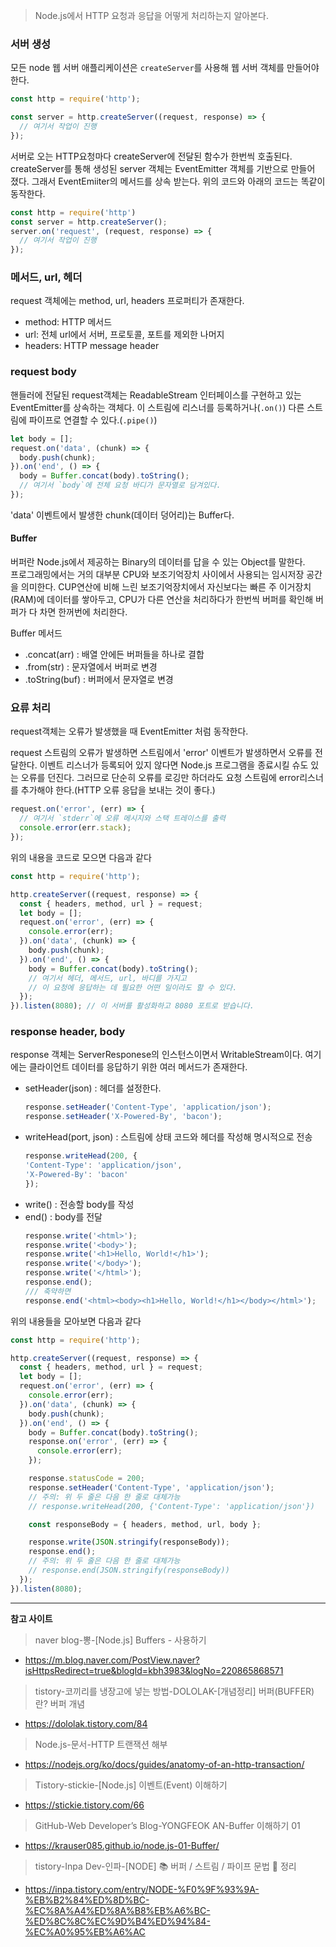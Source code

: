 >Node.js에서 HTTP 요청과 응답을 어떻게 처리하는지 알아본다.

### 서버 생성
모든 node 웹 서버 애플리케이션은 `createServer`를 사용해 웹 서버 객체를 만들어야 한다.
```javascript
const http = require('http');

const server = http.createServer((request, response) => {
  // 여기서 작업이 진행
});
```
서버로 오는 HTTP요청마다 createServer에 전달된 함수가 한번씩 호출된다.<br>
createServer를 통해 생성된 server 객체는 EventEmitter 객체를 기반으로 만들어 졌다. 그래서 EventEmiiter의 메서드를 상속 받는다. 위의 코드와 아래의 코드는 똑같이 동작한다.
```javascript
const http = require('http')
const server = http.createServer();
server.on('request', (request, response) => {
  // 여기서 작업이 진행
});
```

### 메서드, url, 헤더
request 객체에는 method, url, headers 프로퍼티가 존재한다.
* method: HTTP 메서드
* url: 전체 url에서 서버, 프로토콜, 포트를 제외한 나머지
* headers: HTTP message header

### request body
핸들러에 전달된 request객체는 ReadableStream 인터페이스를 구현하고 있는 EventEmitter를 상속하는 객체다. 이 스트림에 리스너를 등록하거나(`.on()`) 다른 스트림에 파이프로 연결할 수 있다.(`.pipe()`)
```javascript
let body = [];
request.on('data', (chunk) => {
  body.push(chunk);
}).on('end', () => {
  body = Buffer.concat(body).toString();
  // 여기서 `body`에 전체 요청 바디가 문자열로 담겨있다.
});
```
'data' 이벤트에서 발생한 chunk(데이터 덩어리)는 Buffer다.
#### Buffer
버퍼란 Node.js에서 제공하는 Binary의 데이터를 답을 수 있는 Object를 말한다.<br>
프로그래밍에서는 거의 대부분 CPU와 보조기억장치 사이에서 사용되는 임시저장 공간을 의미한다. CUP연산에 비해 느린 보조기억장치에서 자신보다는 빠른 주 이거장치(RAM)에 데이터를 쌓아두고, CPU가 다른 연산을 처리하다가 한번씩 버퍼를 확인해 버퍼가 다 차면 한꺼번에 처리한다.

Buffer 메서드
* .concat(arr) : 배열 안에든 버퍼들을 하나로 결합
* .from(str) : 문자열에서 버퍼로 변경
* .toString(buf) : 버퍼에서 문자열로 변경


### 요류 처리
request객체는 오류가 발생했을 때 EventEmitter 처럼 동작한다.

request 스트림의 오류가 발생하면 스트림에서 'error' 이벤트가 발생하면서 오류를 전달한다. 이벤트 리스너가 등록되어 있지 않다면 Node.js 프로그램을 종료시킬 슈도 있는 오류를 던진다. 그러므로 단순히 오류를 로깅만 하더라도 요청 스트림에 error리스너를 추가해야 한다.(HTTP 오류 응답을 보내는 것이 좋다.)
```javascript
request.on('error', (err) => {
  // 여기서 `stderr`에 오류 메시지와 스택 트레이스를 출력
  console.error(err.stack);
});
```

위의 내용을 코드로 모으면 다음과 같다
```javascript
const http = require('http');

http.createServer((request, response) => {
  const { headers, method, url } = request;
  let body = [];
  request.on('error', (err) => {
    console.error(err);
  }).on('data', (chunk) => {
    body.push(chunk);
  }).on('end', () => {
    body = Buffer.concat(body).toString();
    // 여기서 헤더, 메서드, url, 바디를 가지고
    // 이 요청에 응답하는 데 필요한 어떤 일이라도 할 수 있다.
  });
}).listen(8080); // 이 서버를 활성화하고 8080 포트로 받습니다.
```

### response header, body
response 객체는 ServerResponese의 인스턴스이면서 WritableStream이다. 여기에는 클라이언트 데이터를 응답하기 위한 여러 메서드가 존재한다.
* setHeader(json) : 헤더를 설정한다.
	```javascript
	response.setHeader('Content-Type', 'application/json');
	response.setHeader('X-Powered-By', 'bacon');
	```
* writeHead(port, json) : 스트림에 상태 코드와 헤더를 작성해 명시적으로 전송
	```javascript
	response.writeHead(200, {
  	'Content-Type': 'application/json',
  	'X-Powered-By': 'bacon'
	});
	```
* write() : 전송할 body를 작성
* end() : body를 전달
	```javascript
	response.write('<html>');
	response.write('<body>');
	response.write('<h1>Hello, World!</h1>');
	response.write('</body>');
	response.write('</html>');
	response.end();
	/// 축약하면
	response.end('<html><body><h1>Hello, World!</h1></body></html>');
	```

위의 내용들을 모아보면 다음과 같다
```javascript
const http = require('http');

http.createServer((request, response) => {
  const { headers, method, url } = request;
  let body = [];
  request.on('error', (err) => {
    console.error(err);
  }).on('data', (chunk) => {
    body.push(chunk);
  }).on('end', () => {
    body = Buffer.concat(body).toString();
    response.on('error', (err) => {
      console.error(err);
    });

    response.statusCode = 200;
    response.setHeader('Content-Type', 'application/json');
    // 주의: 위 두 줄은 다음 한 줄로 대체가능
    // response.writeHead(200, {'Content-Type': 'application/json'})

    const responseBody = { headers, method, url, body };

    response.write(JSON.stringify(responseBody));
    response.end();
    // 주의: 위 두 줄은 다음 한 줄로 대체가능
    // response.end(JSON.stringify(responseBody))
  });
}).listen(8080);
```

___
**참고 사이트**
>naver blog-뽕-[Node.js] Buffers - 사용하기
* https://m.blog.naver.com/PostView.naver?isHttpsRedirect=true&blogId=kbh3983&logNo=220865868571

>tistory-코끼리를 냉장고에 넣는 방법-DOLOLAK-[개념정리] 버퍼(BUFFER)란? 버퍼 개념
* https://dololak.tistory.com/84

>Node.js-문서-HTTP 트랜잭션 해부
* https://nodejs.org/ko/docs/guides/anatomy-of-an-http-transaction/

>Tistory-stickie-[Node.js] 이벤트(Event) 이해하기
* https://stickie.tistory.com/66

>GitHub-Web Developer’s Blog-YONGFEOK AN-Buffer 이해하기 01
* https://krauser085.github.io/node.js-01-Buffer/

>tistory-Inpa Dev-인파-[NODE] 📚 버퍼 / 스트림 / 파이프 문법 💯 정리
* https://inpa.tistory.com/entry/NODE-%F0%9F%93%9A-%EB%B2%84%ED%8D%BC-%EC%8A%A4%ED%8A%B8%EB%A6%BC-%ED%8C%8C%EC%9D%B4%ED%94%84-%EC%A0%95%EB%A6%AC